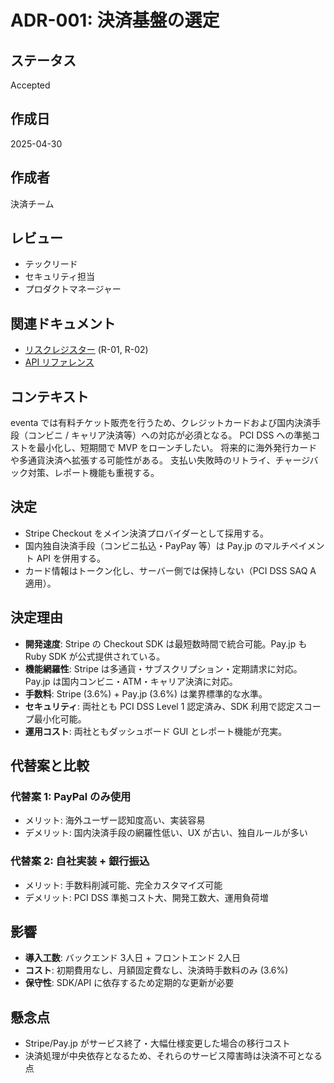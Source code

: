 # ADR-001: 決済基盤の選定

## ステータス
Accepted

## 作成日
2025-04-30

## 作成者
決済チーム

## レビュー
- テックリード
- セキュリティ担当
- プロダクトマネージャー

## 関連ドキュメント
- [リスクレジスター](../product/risk_register.md) (R-01, R-02)
- [API リファレンス](../specifications/api_reference.md)

## コンテキスト
eventa では有料チケット販売を行うため、クレジットカードおよび国内決済手段（コンビニ / キャリア決済等）への対応が必須となる。
PCI DSS への準拠コストを最小化し、短期間で MVP をローンチしたい。
将来的に海外発行カードや多通貨決済へ拡張する可能性がある。
支払い失敗時のリトライ、チャージバック対策、レポート機能も重視する。

## 決定
- Stripe Checkout をメイン決済プロバイダーとして採用する。
- 国内独自決済手段（コンビニ払込・PayPay 等）は Pay.jp のマルチペイメント API を併用する。
- カード情報はトークン化し、サーバー側では保持しない（PCI DSS SAQ A 適用）。

## 決定理由
- **開発速度**: Stripe の Checkout SDK は最短数時間で統合可能。Pay.jp も Ruby SDK が公式提供されている。
- **機能網羅性**: Stripe は多通貨・サブスクリプション・定期請求に対応。Pay.jp は国内コンビニ・ATM・キャリア決済に対応。
- **手数料**: Stripe (3.6%) + Pay.jp (3.6%) は業界標準的な水準。
- **セキュリティ**: 両社とも PCI DSS Level 1 認定済み、SDK 利用で認定スコープ最小化可能。
- **運用コスト**: 両社ともダッシュボード GUI とレポート機能が充実。

## 代替案と比較
### 代替案 1: PayPal のみ使用
- メリット: 海外ユーザー認知度高い、実装容易
- デメリット: 国内決済手段の網羅性低い、UX が古い、独自ルールが多い

### 代替案 2: 自社実装 + 銀行振込
- メリット: 手数料削減可能、完全カスタマイズ可能
- デメリット: PCI DSS 準拠コスト大、開発工数大、運用負荷増

## 影響
- **導入工数**: バックエンド 3人日 + フロントエンド 2人日
- **コスト**: 初期費用なし、月額固定費なし、決済時手数料のみ (3.6%)
- **保守性**: SDK/API に依存するため定期的な更新が必要

## 懸念点
- Stripe/Pay.jp がサービス終了・大幅仕様変更した場合の移行コスト
- 決済処理が中央依存となるため、それらのサービス障害時は決済不可となる点 